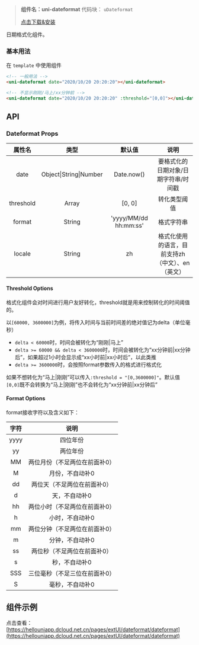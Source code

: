 

> **组件名：uni-dateformat**
> 代码块： `uDateformat`
> 
>  [点击下载&安装](https://ext.dcloud.net.cn/plugin?name=uni-dateformat)

日期格式化组件。

### 基本用法

在 ``template`` 中使用组件

```html
<!-- 一般用法 -->
<uni-dateformat date="2020/10/20 20:20:20"></uni-dateformat>

<!-- 不显示刚刚/马上/xx分钟前 -->
<uni-dateformat date="2020/10/20 20:20:20" :threshold="[0,0]"></uni-dateformat>
```

## API

### Dateformat Props

|属性名		|类型							|默认值					|说明												|
|:-:		|:-:							|:-:					|:-:												|
|date		|Object&#124;String&#124;Number	|Date.now()				|要格式化的日期对象/日期字符串/时间戳				|
|threshold	|Array							|[0, 0]					|转化类型阈值										|
|format		|String							|'yyyy/MM/dd hh:mm:ss'	|格式字符串											|
|locale		|String							|zh						|格式化使用的语言，目前支持zh（中文）、en（英文）	|


#### Threshold Options

格式化组件会对时间进行用户友好转化，threshold就是用来控制转化的时间阈值的。

以`[60000, 3600000]`为例，将传入时间与当前时间差的绝对值记为delta（单位毫秒）

- `delta < 60000`时，时间会被转化为“刚刚|马上”
- `delta >= 60000 && delta < 3600000`时，时间会被转化为“xx分钟前|xx分钟后”，如果超过1小时会显示成“xx小时前|xx小时后”，以此类推
- `delta >= 3600000`时，会按照format参数传入的格式进行格式化

如果不想转化为“马上|刚刚”可以传入`:threshold = "[0,3600000]"`。默认值`[0,0]`既不会转换为“马上|刚刚”也不会转化为“xx分钟前|xx分钟后”

#### Format Options

format接收字符以及含义如下：

|字符	|说明							|
|:-:	|:-:							|
|yyyy	|四位年份						|
|yy		|两位年份						|
|MM		|两位月份（不足两位在前面补0）	|
|M		|月份，不自动补0				|
|dd		|两位天（不足两位在前面补0）	|
|d		|天，不自动补0					|
|hh		|两位小时（不足两位在前面补0）	|
|h		|小时，不自动补0				|
|mm		|两位分钟（不足两位在前面补0）	|
|m		|分钟，不自动补0				|
|ss		|两位秒（不足两位在前面补0）	|
|s		|秒，不自动补0					|
|SSS	|三位毫秒（不足三位在前面补0）	|
|S		|毫秒，不自动补0				|



## 组件示例

点击查看：[https://hellouniapp.dcloud.net.cn/pages/extUI/dateformat/dateformat](https://hellouniapp.dcloud.net.cn/pages/extUI/dateformat/dateformat)
